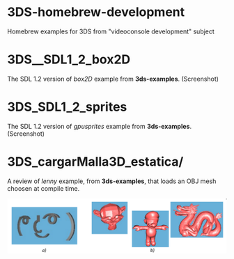 # 3DS-homebrew-development
Homebrew examples for 3DS from "videoconsole development" subject


# 3DS__SDL1_2_box2D
The SDL 1.2 version of *box2D* example from **3ds-examples**.
(Screenshot)

# 3DS_SDL1_2_sprites
The SDL 1.2 version of *gpusprites* example from **3ds-examples**.
(Screenshot)


# 3DS_cargarMalla3D_estatica/
A review of *lenny* example, from **3ds-examples**, that loads an OBJ mesh choosen at compile time.

![Ejemplos de salida en pantalla de un visualizador de mallas 3D: (a) original [3] y (b) utilizando otros posibles modelos.](cargarMalle3D_estatica_fig1.png)
